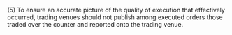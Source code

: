 (5) To ensure an accurate picture of the quality of execution that effectively occurred, trading venues should not publish among executed orders those traded over the counter and reported onto the trading venue.